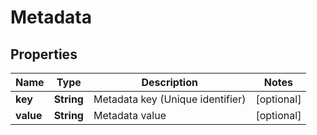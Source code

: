 
# Metadata

## Properties
Name | Type | Description | Notes
------------ | ------------- | ------------- | -------------
**key** | **String** | Metadata key (Unique identifier) |  [optional]
**value** | **String** | Metadata value |  [optional]



